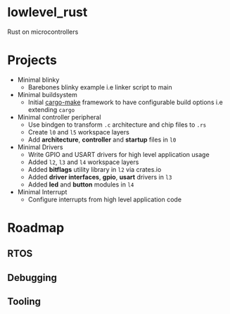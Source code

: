 # lowlevel_rust

Rust on microcontrollers

# Projects

- Minimal blinky
  - Barebones blinky example i.e linker script to main
- Minimal buildsystem
  - Initial [cargo-make](https://github.com/sagiegurari/cargo-make) framework to have configurable build options i.e extending `cargo`
- Minimal controller peripheral
  - Use bindgen to transform `.c` architecture and chip files to `.rs`
  - Create `l0` and `l5` workspace layers
  - Add **architecture**, **controller** and **startup** files in `l0`
- Minimal Drivers
  - Write GPIO and USART drivers for high level application usage
  - Added `l2`, `l3` and `l4` workspace layers
  - Added **bitflags** utility library in `l2` via crates.io
  - Added **driver interfaces**, **gpio**, **usart** drivers in `l3`
  - Added **led** and **button** modules in `l4`
- Minimal Interrupt
  - Configure interrupts from high level application code

# Roadmap

## RTOS

## Debugging

## Tooling
